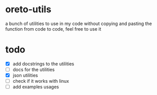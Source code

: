 # oreto-utils
a bunch of utilities to use in my code without copying and pasting the function from code to code, feel free to use it

# todo
* [x] add docstrings to the utilities
* [ ] docs for the utilities
* [x] json utilities
* [ ] check if it works with linux
* [ ] add examples usages